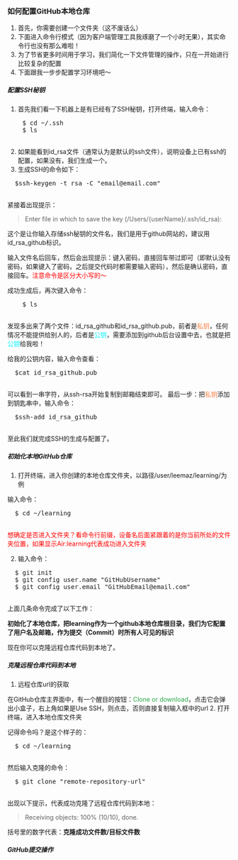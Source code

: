 ### 如何配置GitHub本地仓库
1. 首先，你需要创建一个文件夹（这不废话么）
2. 下面进入命令行模式（因为客户端管理工具我琢磨了一个小时无果），其实命令行也没有那么难啦！
3. 为了节省更多时间用于学习，我们简化一下文件管理的操作，只在一开始进行比较复杂的配置
4. 下面跟我一步步配置学习环境吧～


##### 配置SSH秘钥
1. 首先我们看一下机器上是有已经有了SSH秘钥，打开终端，输入命令：
  <pre>
    $ cd ~/.ssh
    $ ls
  </pre>
2. 如果能看到id_rsa文件（通常认为是默认的ssh文件），说明设备上已有ssh的配置，如果没有，我们生成一个。
3. 生成SSH的命令如下：
  <pre>
  $ssh-keygen -t rsa -C "email@email.com"
  </pre>
  紧接着出现提示：

  > Enter file in which to save the key (/Users/{userName}/.ssh/id_rsa):

  这个是让你输入存储ssh秘钥的文件名，我们是用于github网站的，建议用id_rsa_github标识。

  输入文件名后回车，然后会出现提示：键入密码，直接回车带过即可（即默认没有密码，如果键入了密码，之后提交代码时都需要输入密码），然后是确认密码，直接回车。<font color=red>注意命令是区分大小写的～</font>

  成功生成后，再次键入命令：
  <pre>
    $ ls
  </pre>
  发现多出来了两个文件：id_rsa_github和id_rsa_github.pub，前者是<font color=#FF8247>私钥</font>，任何情况不能提供给别人的，后者是<font color=#00F5FF>公钥</font>，需要添加到github后台设置中去，也就是把<font color=#00F5FF>公钥</font>给我啦！

  给我的公钥内容，输入命令查看：
  <pre>
  $cat id_rsa_github.pub
  </pre>

  可以看到一串字符，从ssh-rsa开始复制到邮箱结束即可。
  最后一步：把<font color=#FF8247>私钥</font>添加到钥匙串中，输入命令：
  <pre>
  $ssh-add id_rsa_github
  </pre>
  至此我们就完成SSH的生成与配置了。

##### 初始化本地GitHub仓库

  1. 打开终端，进入你创建的本地仓库文件夹，以路径/user/leemaz/learning/为例

  输入命令：
  <pre>
  $ cd ~/learning
  </pre>
  <font color=red>想确定是否进入文件夹？看命令行前缀，设备名后面紧跟着的是你当前所处的文件夹位置，如果显示Air:learning代表成功进入文件夹</font>

  2. 输入命令：
  <pre>
  $ git init
  $ git config user.name "GitHubUsername"
  $ git config user.email "GitHubEmail@email.com"
  </pre>

  上面几条命令完成了以下工作：

  **初始化了本地仓库，把learning作为一个github本地仓库根目录，我们为它配置了用户名及邮箱，作为提交（Commit）时所有人可见的标识**

  现在你可以克隆远程仓库代码到本地了。

##### 克隆远程仓库代码到本地
1. 远程仓库url的获取

  在GitHub仓库主界面中，有一个醒目的按钮：<font color=#28a745>Clone or download</font>，点击它会弹出小盒子，右上角如果是Use SSH，则点击，否则直接复制输入框中的url
2. 打开终端，进入本地仓库文件夹

  记得命令吗？是这个样子的：
  <pre>
  $ cd ~/learning
  </pre>
  然后输入克隆的命令：
  <pre>
  $ git clone "remote-repository-url"
  </pre>
  出现以下提示，代表成功克隆了远程仓库代码到本地：

  > Receiving objects: 100% (10/10), done.

  括号里的数字代表：**克隆成功文件数/目标文件数**
##### GitHub提交操作
